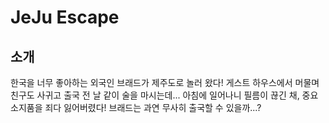 JeJu Escape
===========

소개
---
한국을 너무 좋아하는 외국인 브래드가 제주도로 놀러 왔다! 게스트 하우스에서 머물며 친구도 사귀고 출국 전 날 같이 술을 마시는데... 아침에 일어나니 필름이 끊긴 채, 중요 소지품을 죄다 잃어버렸다! 브래드는 과연 무사히 출국할 수 있을까...?